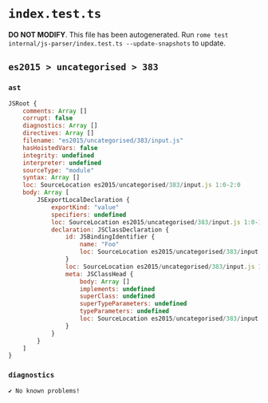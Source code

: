 # `index.test.ts`

**DO NOT MODIFY**. This file has been autogenerated. Run `rome test internal/js-parser/index.test.ts --update-snapshots` to update.

## `es2015 > uncategorised > 383`

### `ast`

```javascript
JSRoot {
	comments: Array []
	corrupt: false
	diagnostics: Array []
	directives: Array []
	filename: "es2015/uncategorised/383/input.js"
	hasHoistedVars: false
	integrity: undefined
	interpreter: undefined
	sourceType: "module"
	syntax: Array []
	loc: SourceLocation es2015/uncategorised/383/input.js 1:0-2:0
	body: Array [
		JSExportLocalDeclaration {
			exportKind: "value"
			specifiers: undefined
			loc: SourceLocation es2015/uncategorised/383/input.js 1:0-1:19
			declaration: JSClassDeclaration {
				id: JSBindingIdentifier {
					name: "Foo"
					loc: SourceLocation es2015/uncategorised/383/input.js 1:13-1:16 (Foo)
				}
				loc: SourceLocation es2015/uncategorised/383/input.js 1:7-1:19
				meta: JSClassHead {
					body: Array []
					implements: undefined
					superClass: undefined
					superTypeParameters: undefined
					typeParameters: undefined
					loc: SourceLocation es2015/uncategorised/383/input.js 1:7-1:19
				}
			}
		}
	]
}
```

### `diagnostics`

```
✔ No known problems!

```
